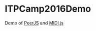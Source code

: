 # ITPCamp2016Demo
Demo of [PeerJS](http://peerjs.com) and [MIDI.js](http://galacticmilk.com/midi-js/)
